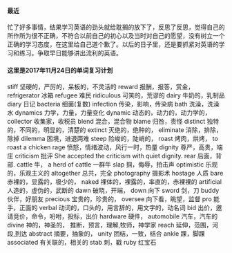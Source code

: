 #### 最近
忙了好多事情，结果学习英语的劲头就给耽搁的放下了，反思了反思，觉得自己的所作所为很不正确，不符合以前自己的初心以及当时对自己的愿望，没有树立一个正确的学习态度，在这里给自己道个歉了。以后的日子里，还是要抓紧对英语的学习和练习。争取早日能够讲出流利的英语。

#### 这里是2017年11月24日的单词复习计划

stiff         坚硬的，严厉的，呆板的，不灵活的
reward        报酬，报答，赏金，
refrigerator  冰箱
refugee       难民
ridiculous    可笑的，荒谬的
dairy         牛奶的，乳制品
diary         日记
bacteria      细菌(复数)
infection     传染，影响，传染病
bath          洗澡，洗澡水
dynamics      力学，力量，力量变化
dynamic       动态的，动力的，动力学的，
collector     收集家，收税员
blend         混合，混合物
blame         归咎，责怪
distinct      独特的，不同的，明显的，清楚的
extinct       灭绝的，绝种的，
eliminate     消除，排除，除掉
dilemma       困境，进退两难
steep         险峻的，陡峭的，
roast         烤肉，烘烤，      to roast a chicken
rage          愤怒，情绪波动，风行一时，热量
dignity       尊严，高贵，端庄
criticism     批评    She accepted the criticism with quiet dignity.
rear          后面，背部.
cattle        牛，    a herd of cattle 一群牛
slap          掴，侮辱，拍击声
optimistic    乐观的，乐观主义的
altogether    总共，完全
photography   摄影术
hostage       人质
bare          赤裸的，显露的，极少的，
naked         裸体的，裸露的，率直的，赤裸裸的
artificial    人造的，虚伪的，武断的
dawn          破晓，开端，
down          向下
sword         剑，刀
buddy         伙伴，好朋友
precious      宝贵的，珍贵的，
oversee       向下看，眺望，监督
pro           能手，正面的
verbal        动词的，口头的，用言辞的，用文字的，动名词
bid           出价，邀请竞价，命令，吩咐，投标，出价
hardware      硬件，
automobile    汽车，汽车的
divine        神的，神圣的， 推断，预言，理解,牧师，神学家
reach         延伸，范围，河段,到达
abstract      摘要，抽象的，
unity         团结，一致，结合
ankle         踝，脚踝
associated    有关联的，相关的
stab          刺，戳
ruby          红宝石
